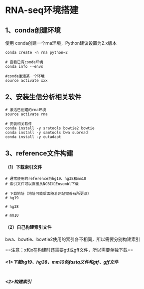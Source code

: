 # RNA-seq环境搭建
## 1、conda创建环境

使用 conda创建一个rna环境，Python建议设置为2.x版本

```shell
conda create -n rna python=2

# 查看已有conda环境
conda info --envs

#conda激活某一个环境
source activate xxx
```

## 2、安装生信分析相关软件

```shell
# 激活已创建的rna环境
source activate rna

# 安装相关软件
conda install -y sratools bowtie2 bowtie
conda install -y samtools bwa subread
conda install -y cutadapt
```

## 3、reference文件构建

#### （1）下载索引文件

```shell
# 通常使用的reference为hg19、hg38和mm10
# 索引文件可以直接从NCBI和Ensembl下载

# 下载地址（地址可能后面随着网站完善有所更改）
# hg19

# hg38

# mm10
```

#### （2）自己构建索引文件

bwa、bowtie、bowtie2使用的索引各不相同，所以需要分别构建索引

==注意：x和x在构建时还需要gtf或gff文件，所以需要单独下载==

#####  <1>下载hg19、hg38、mm10的fastq文件和gtf、gff文件

```shell

```

##### <2>构建索引

```shell

```

